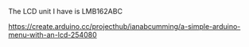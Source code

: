 The LCD unit I have is LMB162ABC

https://create.arduino.cc/projecthub/ianabcumming/a-simple-arduino-menu-with-an-lcd-254080

